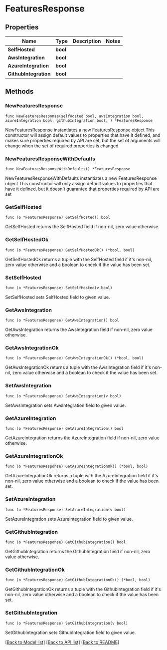 # FeaturesResponse

## Properties

Name | Type | Description | Notes
------------ | ------------- | ------------- | -------------
**SelfHosted** | **bool** |  | 
**AwsIntegration** | **bool** |  | 
**AzureIntegration** | **bool** |  | 
**GithubIntegration** | **bool** |  | 

## Methods

### NewFeaturesResponse

`func NewFeaturesResponse(selfHosted bool, awsIntegration bool, azureIntegration bool, githubIntegration bool, ) *FeaturesResponse`

NewFeaturesResponse instantiates a new FeaturesResponse object
This constructor will assign default values to properties that have it defined,
and makes sure properties required by API are set, but the set of arguments
will change when the set of required properties is changed

### NewFeaturesResponseWithDefaults

`func NewFeaturesResponseWithDefaults() *FeaturesResponse`

NewFeaturesResponseWithDefaults instantiates a new FeaturesResponse object
This constructor will only assign default values to properties that have it defined,
but it doesn't guarantee that properties required by API are set

### GetSelfHosted

`func (o *FeaturesResponse) GetSelfHosted() bool`

GetSelfHosted returns the SelfHosted field if non-nil, zero value otherwise.

### GetSelfHostedOk

`func (o *FeaturesResponse) GetSelfHostedOk() (*bool, bool)`

GetSelfHostedOk returns a tuple with the SelfHosted field if it's non-nil, zero value otherwise
and a boolean to check if the value has been set.

### SetSelfHosted

`func (o *FeaturesResponse) SetSelfHosted(v bool)`

SetSelfHosted sets SelfHosted field to given value.


### GetAwsIntegration

`func (o *FeaturesResponse) GetAwsIntegration() bool`

GetAwsIntegration returns the AwsIntegration field if non-nil, zero value otherwise.

### GetAwsIntegrationOk

`func (o *FeaturesResponse) GetAwsIntegrationOk() (*bool, bool)`

GetAwsIntegrationOk returns a tuple with the AwsIntegration field if it's non-nil, zero value otherwise
and a boolean to check if the value has been set.

### SetAwsIntegration

`func (o *FeaturesResponse) SetAwsIntegration(v bool)`

SetAwsIntegration sets AwsIntegration field to given value.


### GetAzureIntegration

`func (o *FeaturesResponse) GetAzureIntegration() bool`

GetAzureIntegration returns the AzureIntegration field if non-nil, zero value otherwise.

### GetAzureIntegrationOk

`func (o *FeaturesResponse) GetAzureIntegrationOk() (*bool, bool)`

GetAzureIntegrationOk returns a tuple with the AzureIntegration field if it's non-nil, zero value otherwise
and a boolean to check if the value has been set.

### SetAzureIntegration

`func (o *FeaturesResponse) SetAzureIntegration(v bool)`

SetAzureIntegration sets AzureIntegration field to given value.


### GetGithubIntegration

`func (o *FeaturesResponse) GetGithubIntegration() bool`

GetGithubIntegration returns the GithubIntegration field if non-nil, zero value otherwise.

### GetGithubIntegrationOk

`func (o *FeaturesResponse) GetGithubIntegrationOk() (*bool, bool)`

GetGithubIntegrationOk returns a tuple with the GithubIntegration field if it's non-nil, zero value otherwise
and a boolean to check if the value has been set.

### SetGithubIntegration

`func (o *FeaturesResponse) SetGithubIntegration(v bool)`

SetGithubIntegration sets GithubIntegration field to given value.



[[Back to Model list]](../README.md#documentation-for-models) [[Back to API list]](../README.md#documentation-for-api-endpoints) [[Back to README]](../README.md)


